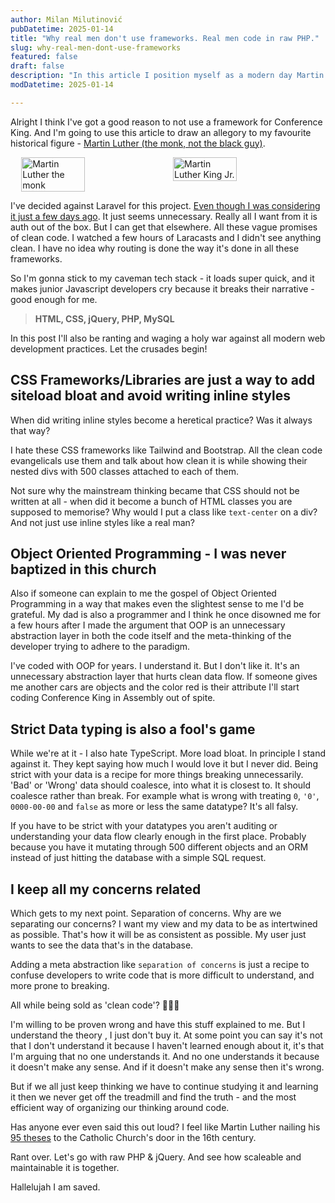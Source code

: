 ```yaml
---
author: Milan Milutinović
pubDatetime: 2025-01-14
title: "Why real men don't use frameworks. Real men code in raw PHP."
slug: why-real-men-dont-use-frameworks
featured: false
draft: false
description: "In this article I position myself as a modern day Martin Luther (The monk, not the black guy) with a polemical rant against all modern web development practices. It's a must read."
modDatetime: 2025-01-14

---
```


Alright I think I've got a good reason to not use a framework for Conference King. And I'm going to use this article to draw an allegory to my favourite historical figure - <a href="https://en.wikipedia.org/wiki/Martin_Luther" target="_blank">Martin Luther (the monk, not the black guy)</a>.

<div style="display: flex; gap: 1rem; justify-content: center;">
    <img src="/assets/martin_luther.jpg" alt="Martin Luther the monk" style="width: 45%;" />
    <img src="/assets/martin_luther_king.jpg" alt="Martin Luther King Jr." style="width: 45%;" />
</div>


I've decided against Laravel for this project. <a href="/posts/to-laravel-or-not-to-laravel">Even though I was considering it just a few days ago</a>. It just seems unnecessary. Really all I want from it is auth out of the box. But I can get that elsewhere. All these vague promises of clean code. I watched a few hours of Laracasts and I didn't see anything clean. I have no idea why routing is done the way it's done in all these frameworks.

So I'm gonna stick to my caveman tech stack - it loads super quick, and it makes junior Javascript developers cry because it breaks their narrative - good enough for me.

> **HTML, CSS, jQuery, PHP, MySQL**

In this post I'll also be ranting and waging a holy war against all modern web development practices. Let the crusades begin!

## CSS Frameworks/Libraries are just a way to add siteload bloat and avoid writing inline styles

When did writing inline styles become a heretical practice? Was it always that way?

I hate these CSS frameworks like Tailwind and Bootstrap. All the clean code evangelicals use them and talk about how clean it is while showing their nested divs with 500 classes attached to each of them. 

Not sure why the mainstream thinking became that CSS should not be written at all - when did it become a bunch of HTML classes you are supposed to memorise? Why would I put a class like `text-center` on a div? And not just use inline styles like a real man?

## Object Oriented Programming - I was never baptized in this church

Also if someone can explain to me the gospel of Object Oriented Programming in a way that makes even the slightest sense to me I'd be grateful. My dad is also a programmer and I think he once disowned me for a few hours after I made the argument that OOP is an unnecessary abstraction layer in both the code itself and the meta-thinking of the developer trying to adhere to the paradigm.

I've coded with OOP for years. I understand it. But I don't like it. It's an unnecessary abstraction layer that hurts clean data flow. If someone gives me another cars are objects and the color red is their attribute I'll start coding Conference King in Assembly out of spite.

## Strict Data typing is also a fool's game

While we're at it - I also hate TypeScript. More load bloat. In principle I stand against it. They kept saying how much I would love it but I never did. Being strict with your data is a recipe for more things breaking unnecessarily. 'Bad' or 'Wrong' data should coalesce, into what it is closest to. It should coalesce rather than break. For example what is wrong with treating `0`, `'0'`, `0000-00-00` and `false` as more or less the same datatype? It's all falsy.

If you have to be strict with your datatypes you aren't auditing or understanding your data flow clearly enough in the first place. Probably because you have it mutating through 500 different objects and an ORM instead of just hitting the database with a simple SQL request.

## I keep all my concerns related

Which gets to my next point. Separation of concerns. Why are we separating our concerns? I want my view and my data to be as intertwined as possible. That's how it will be as consistent as possible. My user just wants to see the data that's in the database. 

Adding a meta abstraction like `separation of concerns` is just a recipe to confuse developers to write code that is more difficult to understand, and more prone to breaking. 

All while being sold as 'clean code'? 🤔🤔🤔 

I'm willing to be proven wrong and have this stuff explained to me. But I understand the theory , I just don't buy it. At some point you can say it's not that I don't understand it because I haven't learned enough about it, it's that I'm arguing that no one understands it. And no one understands it because it doesn't make any sense. And if it doesn't make any sense then it's wrong.

But if we all just keep thinking we have to continue studying it and learning it then we never get off the treadmill and find the truth - and the most efficient way of organizing our thinking around code.

Has anyone ever even said this out loud? I feel like Martin Luther nailing his <a href="https://en.wikipedia.org/wiki/Ninety-five_Theses" target="_blank">95 theses</a> to the Catholic Church's door in the 16th century.

Rant over. Let's go with raw PHP & jQuery. And see how scaleable and maintainable it is together. 

Hallelujah I am saved.